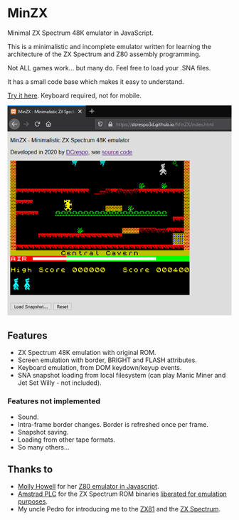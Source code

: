 # MinZX
Minimal ZX Spectrum 48K emulator in JavaScript.

This is a minimalistic and incomplete emulator written for learning the architecture of the ZX Spectrum and Z80 assembly programming.

Not ALL games work... but many do. Feel free to load your .SNA files.

It has a small code base which makes it easy to understand.

[Try it here](https://dcrespo3d.github.io/MinZX/index.html). Keyboard required, not for mobile.

![MinZX](./docs/MinZX.png)

## Features
- ZX Spectrum 48K emulation with original ROM.
- Screen emulation with border, BRIGHT and FLASH attributes.
- Keyboard emulation, from DOM keydown/keyup events.
- SNA snapshot loading from local filesystem (can play Manic Miner and Jet Set Willy - not included).

### Features not implemented
- Sound.
- Intra-frame border changes. Border is refreshed once per frame.
- Snapshot saving.
- Loading from other tape formats.
- So many others...

## Thanks to

- [Molly Howell](https://github.com/DrGoldfire) for her [Z80 emulator in Javascript](https://github.com/DrGoldfire/Z80.js).
- [Amstrad PLC](http://www.amstrad.com) for the ZX Spectrum ROM binaries [liberated for emulation purposes](http://www.worldofspectrum.org/permits/amstrad-roms.txt).
- My uncle Pedro for introducing me to the [ZX81](https://en.wikipedia.org/wiki/ZX81) and the [ZX Spectrum](https://en.wikipedia.org/wiki/ZX_Spectrum).